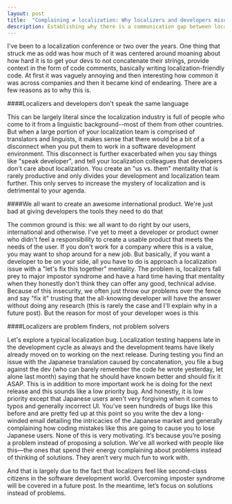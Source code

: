 ```yaml
---
layout: post
title:  "Complaining ≠ localization: Why localizers and developers misunderstand each other"
description: Establishing why there is a communication gap between localization teams and development teams
---
```


I've been to a localization conference or two over the years. One thing that struck me as odd was how much of it was centered around moaning about how hard it is to get your devs to not concatenate their strings, provide context in the form of code comments, basically writing localization-friendly code. At first it was vaguely annoying and then interesting how common it was across companies and then it became kind of endearing. There are a few reasons as to why this is.

####Localizers and developers don't speak the same language

This can be largely literal since the localization industry is full of people who come to it from a linguistic background--most of them from other countries. But when a large portion of your localization team is comprised of translators and linguists, it makes sense that there would be a bit of a disconnect when you put them to work in a software development environment. This disconnect is further exacerbated when you say things like "speak developer", and tell your localization colleagues that developers don't care about localization. You create an "us vs. them" mentality that is rarely productive and only divides your development and localization team further. This only serves to increase the mystery of localization and is detrimental to your agenda.


####We all want to create an awesome international product. We're just bad at giving developers the tools they need to do that

The common ground is this: we all want to do right by our users, international and otherwise. I've yet to meet a developer or product owner who didn't feel a responsibility to create a usable product that meets the needs of the user. If you don't work for a company where this is a value, you may want to shop around for a new job. But basically, if you want a developer to be on your side, all you have to do is approach a localization issue with a "let's fix this together" mentality. The problem is, localizers fall prey to major impostor syndrome and have a hard time having that mentality when they honestly don't think they can offer any good, technical advise. Because of this insecurity, we often just throw our problems over the fence and say "fix it" trusting that the all-knowing developer will have the answer without doing any research (this is rarely the case and I'll explain why in a future post). But the reason for most of your developer woes is this

####Localizers are problem finders, not problem solvers

Let's explore a typical localization bug. Localization testing happens late in the development cycle as always and the development teams have likely already moved on to working on the next release. During testing you find an issue with the Japanese translation caused by concatenation, you file a bug against the dev (who can barely remember the code he wrote yesterday, let alone last month) saying that he should have known better and should fix it ASAP. This is in addition to more important work he is doing for the next release and this sounds like a low priority bug. And honestly, it is low priority except that Japanese users aren't very forgiving when it comes to typos and generally incorrect UI. You've seen hundreds of bugs like this before and are pretty fed up at this point so you write the dev a long-winded email detailing the intricacies of the Japanese market and generally complaining how coding mistakes like this are going to cause you to lose Japanese users. None of this is very motivating. It’s because you’re posing a problem instead of proposing a solution. We’ve all worked with people like this—the ones that spend their energy complaining about problems instead of thinking of solutions. They aren’t very much fun to work with.

And that is largely due to the fact that localizers feel like second-class citizens in the software development world. Overcoming imposter syndrome will be covered in a future post. In the meantime, let’s focus on solutions instead of problems.


